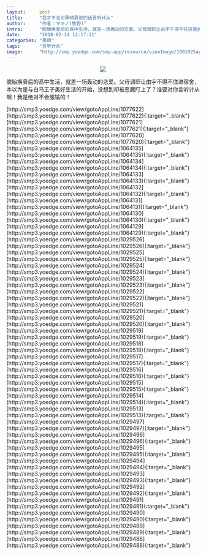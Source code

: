 ```yaml
---
layout:     post
title:      "我才不会对黑崎君说的话言听计从"
author:     "作者：マキノ(牧野)"
intro:      "脱胎换骨后的高中生活，就差一场轰动的恋爱。父母调职让由宇不得不住进宿舍，本以为是与白马王子美好生活的开始，没想到却被恶魔盯上了？谁要对你言听计从啊！我是绝对不会服输的！"
date:       "2018-02-14 12:17:11"
categories: "黑崎"
tags:       "言听计从"
image:      "http://smp.yoedge.com/smp-app/resource/viewImage/1001025appline.png"
---
```

<div style="text-align: center">
<p><img src="http://smp.yoedge.com/smp-app/resource/viewImage/1001025appline.png"/></p>
</div>
<p class="post-meta">
<span>脱胎换骨后的高中生活，就差一场轰动的恋爱。父母调职让由宇不得不住进宿舍，本以为是与白马王子美好生活的开始，没想到却被恶魔盯上了？谁要对你言听计从啊！我是绝对不会服输的！</span>
</p>
[http://smp3.yoedge.com/view/gotoAppLine/1077622](http://smp3.yoedge.com/view/gotoAppLine/1077622){:target="_blank"}
[http://smp3.yoedge.com/view/gotoAppLine/1077621](http://smp3.yoedge.com/view/gotoAppLine/1077621){:target="_blank"}
[http://smp3.yoedge.com/view/gotoAppLine/1077620](http://smp3.yoedge.com/view/gotoAppLine/1077620){:target="_blank"}
[http://smp3.yoedge.com/view/gotoAppLine/1064135](http://smp3.yoedge.com/view/gotoAppLine/1064135){:target="_blank"}
[http://smp3.yoedge.com/view/gotoAppLine/1064134](http://smp3.yoedge.com/view/gotoAppLine/1064134){:target="_blank"}
[http://smp3.yoedge.com/view/gotoAppLine/1064133](http://smp3.yoedge.com/view/gotoAppLine/1064133){:target="_blank"}
[http://smp3.yoedge.com/view/gotoAppLine/1064132](http://smp3.yoedge.com/view/gotoAppLine/1064132){:target="_blank"}
[http://smp3.yoedge.com/view/gotoAppLine/1064131](http://smp3.yoedge.com/view/gotoAppLine/1064131){:target="_blank"}
[http://smp3.yoedge.com/view/gotoAppLine/1064130](http://smp3.yoedge.com/view/gotoAppLine/1064130){:target="_blank"}
[http://smp3.yoedge.com/view/gotoAppLine/1064129](http://smp3.yoedge.com/view/gotoAppLine/1064129){:target="_blank"}
[http://smp3.yoedge.com/view/gotoAppLine/1029526](http://smp3.yoedge.com/view/gotoAppLine/1029526){:target="_blank"}
[http://smp3.yoedge.com/view/gotoAppLine/1029525](http://smp3.yoedge.com/view/gotoAppLine/1029525){:target="_blank"}
[http://smp3.yoedge.com/view/gotoAppLine/1029524](http://smp3.yoedge.com/view/gotoAppLine/1029524){:target="_blank"}
[http://smp3.yoedge.com/view/gotoAppLine/1029523](http://smp3.yoedge.com/view/gotoAppLine/1029523){:target="_blank"}
[http://smp3.yoedge.com/view/gotoAppLine/1029522](http://smp3.yoedge.com/view/gotoAppLine/1029522){:target="_blank"}
[http://smp3.yoedge.com/view/gotoAppLine/1029521](http://smp3.yoedge.com/view/gotoAppLine/1029521){:target="_blank"}
[http://smp3.yoedge.com/view/gotoAppLine/1029520](http://smp3.yoedge.com/view/gotoAppLine/1029520){:target="_blank"}
[http://smp3.yoedge.com/view/gotoAppLine/1029519](http://smp3.yoedge.com/view/gotoAppLine/1029519){:target="_blank"}
[http://smp3.yoedge.com/view/gotoAppLine/1029518](http://smp3.yoedge.com/view/gotoAppLine/1029518){:target="_blank"}
[http://smp3.yoedge.com/view/gotoAppLine/1029517](http://smp3.yoedge.com/view/gotoAppLine/1029517){:target="_blank"}
[http://smp3.yoedge.com/view/gotoAppLine/1029516](http://smp3.yoedge.com/view/gotoAppLine/1029516){:target="_blank"}
[http://smp3.yoedge.com/view/gotoAppLine/1029515](http://smp3.yoedge.com/view/gotoAppLine/1029515){:target="_blank"}
[http://smp3.yoedge.com/view/gotoAppLine/1029514](http://smp3.yoedge.com/view/gotoAppLine/1029514){:target="_blank"}
[http://smp3.yoedge.com/view/gotoAppLine/1029513](http://smp3.yoedge.com/view/gotoAppLine/1029513){:target="_blank"}
[http://smp3.yoedge.com/view/gotoAppLine/1029497](http://smp3.yoedge.com/view/gotoAppLine/1029497){:target="_blank"}
[http://smp3.yoedge.com/view/gotoAppLine/1029496](http://smp3.yoedge.com/view/gotoAppLine/1029496){:target="_blank"}
[http://smp3.yoedge.com/view/gotoAppLine/1029495](http://smp3.yoedge.com/view/gotoAppLine/1029495){:target="_blank"}
[http://smp3.yoedge.com/view/gotoAppLine/1029494](http://smp3.yoedge.com/view/gotoAppLine/1029494){:target="_blank"}
[http://smp3.yoedge.com/view/gotoAppLine/1029493](http://smp3.yoedge.com/view/gotoAppLine/1029493){:target="_blank"}
[http://smp3.yoedge.com/view/gotoAppLine/1029492](http://smp3.yoedge.com/view/gotoAppLine/1029492){:target="_blank"}
[http://smp3.yoedge.com/view/gotoAppLine/1029491](http://smp3.yoedge.com/view/gotoAppLine/1029491){:target="_blank"}
[http://smp3.yoedge.com/view/gotoAppLine/1029490](http://smp3.yoedge.com/view/gotoAppLine/1029490){:target="_blank"}
[http://smp3.yoedge.com/view/gotoAppLine/1029489](http://smp3.yoedge.com/view/gotoAppLine/1029489){:target="_blank"}
[http://smp3.yoedge.com/view/gotoAppLine/1029488](http://smp3.yoedge.com/view/gotoAppLine/1029488){:target="_blank"}


